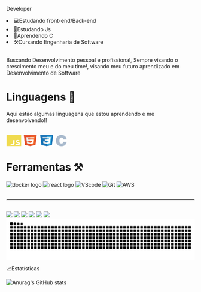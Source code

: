Developer
<li>💻Estudando front-end/Back-end</li>
<li>📖Estudando Js</li>
<li>📌Aprendendo C</li>
<li>⚒️Cursando Engenharia de Software</li>
<br>
<p>Buscando Desenvolvimento pessoal e profissional, Sempre visando o crescimento meu e do meu time!, visando meu futuro aprendizado em Desenvolvimento de Software</p>

<div>
  <h1>Linguagens 🤖</h1>
  <p>Aqui estão algumas linguagens que estou aprendendo e me desenvolvendo!!</p>
  
  <div style="margin-bottom: 20px;">
    <br>
    <img align="center" alt="Rafa-Js" height="30" width="40" src="https://raw.githubusercontent.com/devicons/devicon/master/icons/javascript/javascript-plain.svg">
    <img align="center" alt="Rafa-HTML" height="30" width="40" src="https://raw.githubusercontent.com/devicons/devicon/master/icons/html5/html5-original.svg">
    <img align="center" alt="Rafa-CSS" height="30" width="40" src="https://raw.githubusercontent.com/devicons/devicon/master/icons/css3/css3-original.svg">
    <img align="center" alt="C" heigth="30" width="30" src="https://raw.githubusercontent.com/devicons/devicon/master/icons/c/c-original.svg"
  </div>
</div>
<div>
  <h1>Ferramentas ⚒️</h1>
  <img align="center" alt="docker logo" heigth="30" width="40" src="https://cdn.jsdelivr.net/gh/devicons/devicon/icons/docker/docker-plain-wordmark.svg">  
  <img align="center" alt="react logo" height="30" width="40" src="https://cdn.jsdelivr.net/gh/devicons/devicon/icons/react/react-original.svg">
  <img align="center" alt="VScode" height="30" width="40" src="https://camo.githubusercontent.com/14d070790d115672b6c17bfe462c7c181cf7fa5f6cbb44998eba3f4358557337/68747470733a2f2f63646e2e6a7364656c6976722e6e65742f67682f64657669636f6e732f64657669636f6e406c61746573742f69636f6e732f7673636f64652f7673636f64652d6f726967696e616c2e737667">
  <img align="center" alt="Git" heigth="30" width="30" src="https://camo.githubusercontent.com/15166a15835f145259844be455ab5945594a70c48a3090aa83d193bd5e3e9bc5/68747470733a2f2f63646e2e6a7364656c6976722e6e65742f67682f64657669636f6e732f64657669636f6e2f69636f6e732f6769742f6769742d6f726967696e616c2e737667">
<img align="center" alt="AWS" heigth="30" width="30" src="https://cdn.jsdelivr.net/gh/devicons/devicon@latest/icons/amazonwebservices/amazonwebservices-original-wordmark.svg" />

  
</div>
<!-- Linha horizontal para separar -->
<hr style="margin: 30px 0; border: 1px solid #ccc;">

<!-- Div dos links -->
<div> 
  <a href="http://www.youtube.com/@ikarogamesbr3095" target="_blank"><img src="https://img.shields.io/badge/YouTube-FF0000?style=for-the-badge&logo=youtube&logoColor=white"></a>
  <a href="https://www.instagram.com/ikaro_castroo/" target="_blank"><img src="https://img.shields.io/badge/-Instagram-%23E4405F?style=for-the-badge&logo=instagram&logoColor=white"></a>
  <a href="https://www.twitch.tv/awp03000" target="_blank"><img src="https://img.shields.io/badge/Twitch-9146FF?style=for-the-badge&logo=twitch&logoColor=white"></a>
  <a href="#"><img src="https://img.shields.io/badge/Discord-7289DA?style=for-the-badge&logo=discord&logoColor=white"></a> 
  <a href="mailto:contatorafaballerini@gmail.com"><img src="https://img.shields.io/badge/-Gmail-%23333?style=for-the-badge&logo=gmail&logoColor=white"></a>
  <a href="https://www.linkedin.com/in/ikaro-games-br-96038835b/" target="_blank"><img src="https://img.shields.io/badge/-LinkedIn-%230077B5?style=for-the-badge&logo=linkedin&logoColor=white"></a> 
</div>
<div>
  <picture align="center">
  <source media="(prefers-color-scheme: dark)" srcset="https://raw.githubusercontent.com/ikarocastro/ikarocastro/output/github-contribution-grid-snake-dark.svg">
  <source media="(prefers-color-scheme: light)" srcset="https://raw.githubusercontent.com/ikarocastro/ikarocastro/output/github-contribution-grid-snake-dark.svg">
  <img align="center" alt="github contribution grid snake animation" src="https://raw.githubusercontent.com/ikarocastro/ikarocastro/output/github-contribution-grid-snake.svg">
</picture>
</div>

<p>📈Estatísticas</p>

![Anurag's GitHub stats](https://github-readme-stats.vercel.app/api?username=ikarocastro&show_icons=true&theme=tokyonight)
